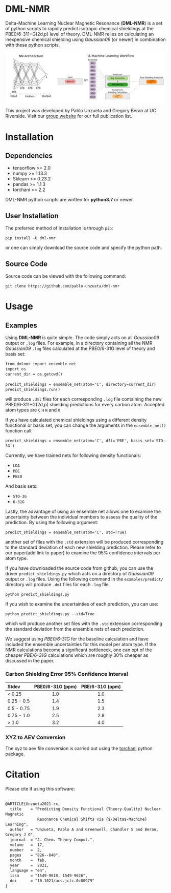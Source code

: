 # DML-NMR
Delta-Machine Learning Nuclear Magnetic Resonance (**DML-NMR**) is a set of python scripts to rapidly predict isotropic chemical shieldings at the PBE0/6-311+G(2d,p) level of theory. DML-NMR relies on calculating an inexpensive chemical shielding using *Gaussian09* (or newer) in combination with these python scripts.

<p align="center">
  <img src="https://github.com/pablo-unzueta/dml-nmr/blob/main/images/nn_arch_and_ensemble_combined_large_font_cropped.svg">
</p>

This project was developed by Pablo Unzueta and Gregory Beran at UC Riverside. Visit our [group website](https://beran.chem.ucr.edu/publications.html) for our full publication list.

# Installation

## Dependencies
* tensorflow >= 2.0
* numpy >= 1.13.3
* Sklearn >= 0.23.2
* pandas >= 1.1.3
* torchani >= 2.2

DML-NMR python scripts are written for **python3.7** or newer.
## User Installation
The preferred method of installation is through `pip`:

    pip install -U dml-nmr

or one can simply download the source code and specify the python path.

## Source Code
Source code can be viewed with the following command:

    git clone https://github.com/pablo-unzueta/dml-nmr

# Usage

## Examples
Using **DML-NMR** is quite simple. The code simply acts on all *Gaussian09* output or `.log` files. For example, in a directory containing all the NMR *Gaussian09* `.log` files calculated at the PBE0/6-31G level of theory and basis set:

    from dmlnmr import ensemble_net
    import os 
    current_dir = os.getcwd()

    predict_shieldings = ensemble_net(atom='C', directory=current_dir)
    predict_shieldings.run()

will produce `.dml` files for each corresponding `.log` file containing the new PBE0/6-311+G(2d,p) shielding predictions for every carbon atom. Accepted atom types are `C` `H` `N` and `O`

If you have calculated chemical shieldings using a different density functional or basis set, you can change the arguments in the `ensemble_net()` function call:

    predict_shieldings = ensemble_net(atom='C', dft='PBE', basis_set='STO-3G')

Currently, we have trained nets for following density functionals:
* `LDA`
* `PBE`
* `PBE0`

And basis sets:
* `STO-3G`
* `6-31G`

Lastly, the advantage of using an ensemble net allows one to examine the uncertainty between the individual members to assess the quality of the prediction. By using the following argument:

    predict_shieldings = ensemble_net(atom='C', std=True)

another set of files with the `.std` extension will be produced corresponding to the standard deviation of each new shielding prediction. Please refer to our paper(add link to paper) to examine the 95% confidence intervals per atom type.

If you have downloaded the source code from github, you can use the driver `predict_shieldings.py` which acts on a directory of *Gaussian09* output or `.log` files. Using the following command in the `examples/predict/` directory will produce `.dml` files for each `.log` file.

    python predict_shieldings.py

If you wish to examine the uncertainties of each prediction, you can use:

    python predict_shieldings.py --std=True 

which will produce another set files with the `.std` extension corresponding the standard deviation from the ensemble nets of each prediction.

We suggest using *PBE0/6-31G* for the baseline calculation and have included the ensemble uncertainties for this model per atom type. If the NMR calculations become a significant bottleneck, one can opt of the cheaper *PBE/6-31G* calculations which are roughly 30% cheaper as discussed in the paper.

 

### Carbon Shielding Error 95% Confidence Interval 
| Stdev | PBE0/6-31G (ppm) | PBE/6-31G (ppm) |
| :------------- | :-------------: | :-------------: |
| < 0.25 | 1.0 | 1.0|
| 0.25 - 0.5 | 1.4 | 1.5 |
| 0.5 - 0.75 | 1.9 | 2.3 |
| 0.75 - 1.0 | 2.5 | 2.8 |
| > 1.0 | 3.2 | 4.0 |


### XYZ to AEV Conversion
The xyz to aev file conversion is carried out using the [torchani](https://github.com/aiqm/torchani) python package. 
 

<!---
## Re-Training Neural Nets
Neural networks were trained using the methods detailed in the publication. If you'd like to re-train the neural networks, then follow these steps.
1. Download the pandas dataframe files hosted on [figshare](https://figshare.com/)
2. Place these files in the `train/data/` directory
3. Modify kfold_90_10.py training script with new training protocol
4. Run using `python kfold_90_10.py > results.out`

The new training weights are saved as `.h5` files. Move these files to the corresponding directory for your desired level of theory and basis set.
-->

# Citation
Please cite if using this software:

```

@ARTICLE{Unzueta2021-rx,
  title    = "Predicting Density Functional {Theory-Quality} Nuclear Magnetic
              Resonance Chemical Shifts via {$\Delta$-Machine} Learning",
  author   = "Unzueta, Pablo A and Greenwell, Chandler S and Beran, Gregory J O",
  journal  = "J. Chem. Theory Comput.",
  volume   =  17,
  number   =  2,
  pages    = "826--840",
  month    =  feb,
  year     =  2021,
  language = "en",
  issn     = "1549-9618, 1549-9626",
  doi      = "10.1021/acs.jctc.0c00979"
}

```
